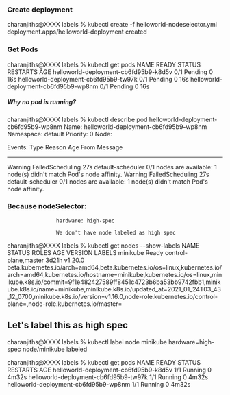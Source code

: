 ### Create deployment
charanjiths@XXXX labels % kubectl create -f helloworld-nodeselector.yml 
deployment.apps/helloworld-deployment created


### Get Pods
charanjiths@XXXX labels % kubectl get pods 
NAME                                    READY   STATUS    RESTARTS   AGE
helloworld-deployment-cb6fd95b9-k8d5v   0/1     Pending   0          16s
helloworld-deployment-cb6fd95b9-tw97k   0/1     Pending   0          16s
helloworld-deployment-cb6fd95b9-wp8nm   0/1     Pending   0          16s

##### Why no pod is running? 


charanjiths@XXXX labels % kubectl describe pod helloworld-deployment-cb6fd95b9-wp8nm 
Name:           helloworld-deployment-cb6fd95b9-wp8nm
Namespace:      default
Priority:       0
Node:           <none>

Events:
  Type     Reason            Age   From               Message
  ----     ------            ----  ----               -------
  Warning  FailedScheduling  27s   default-scheduler  0/1 nodes are available: 1 node(s) didn't match Pod's node affinity.
  Warning  FailedScheduling  27s   default-scheduler  0/1 nodes are available: 1 node(s) didn't match Pod's node affinity.
  
### Because  nodeSelector:
                    hardware: high-spec
                    
                    We don't have node labeled as high spec
                    
                    
charanjiths@XXXX labels % kubectl get nodes --show-labels
NAME       STATUS   ROLES                  AGE     VERSION   LABELS
minikube   Ready    control-plane,master   3d21h   v1.20.0   beta.kubernetes.io/arch=amd64,beta.kubernetes.io/os=linux,kubernetes.io/arch=amd64,kubernetes.io/hostname=minikube,kubernetes.io/os=linux,minikube.k8s.io/commit=9f1e482427589ff8451c4723b6ba53bb9742fbb1,minikube.k8s.io/name=minikube,minikube.k8s.io/updated_at=2021_01_24T03_43_12_0700,minikube.k8s.io/version=v1.16.0,node-role.kubernetes.io/control-plane=,node-role.kubernetes.io/master=


## Let's label this as high spec

charanjiths@XXXX labels % kubectl label node minikube hardware=high-spec
node/minikube labeled


charanjiths@XXXX labels % kubectl get pods
NAME                                    READY   STATUS    RESTARTS   AGE
helloworld-deployment-cb6fd95b9-k8d5v   1/1     Running   0          4m32s
helloworld-deployment-cb6fd95b9-tw97k   1/1     Running   0          4m32s
helloworld-deployment-cb6fd95b9-wp8nm   1/1     Running   0          4m32s
 

